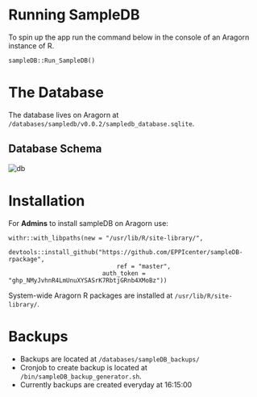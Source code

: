
# Running SampleDB
To spin up the app run the command below in the console of an Aragorn instance of R.
```
sampleDB::Run_SampleDB()
```

# The Database
The database lives on Aragorn at `/databases/sampledb/v0.0.2/sampledb_database.sqlite`.

## Database Schema
![db](https://user-images.githubusercontent.com/95319271/151049473-54f411e9-0fa2-4d3b-be33-32a0d8521a08.png)

# Installation
For **Admins** to install sampleDB on Aragorn use:
```
withr::with_libpaths(new = "/usr/lib/R/site-library/", 
		     devtools::install_github("https://github.com/EPPIcenter/sampleDB-rpackage", 
		     			      ref = "master", 
					      auth_token = "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"))
```

System-wide Aragorn R packages are installed at `/usr/lib/R/site-library/`.

# Backups
- Backups are located at `/databases/sampleDB_backups/`
- Cronjob to create backup is located at `/bin/sampleDB_backup_generator.sh`. 
- Currently backups are created everyday at 16:15:00
